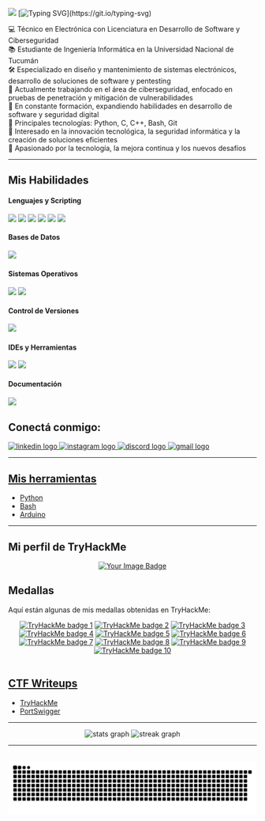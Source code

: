 <picture><img src = "https://github.com/7oSkaaa/7oSkaaa/blob/main/Images/about_me.gif?raw=true" width = 50px></picture> [![Typing SVG](https://readme-typing-svg.herokuapp.com?font=Hack&color=%239315B7&lines=Hola+%F0%9F%91%8B+Soy+Marto!!)](https://git.io/typing-svg)

<div>

💻 Técnico en Electrónica con Licenciatura en Desarrollo de Software y Ciberseguridad  
📚 Estudiante de Ingeniería Informática en la Universidad Nacional de Tucumán  
🛠️ Especializado en diseño y mantenimiento de sistemas electrónicos, desarrollo de soluciones de software y pentesting  
🔭 Actualmente trabajando en el área de ciberseguridad, enfocado en pruebas de penetración y mitigación de vulnerabilidades  
🌱 En constante formación, expandiendo habilidades en desarrollo de software y seguridad digital  
🌟 Principales tecnologías: Python, C, C++, Bash, Git  
🚩 Interesado en la innovación tecnológica, la seguridad informática y la creación de soluciones eficientes  
💖 Apasionado por la tecnología, la mejora continua y los nuevos desafíos   

</div>

</div>

<hr>


## Mis Habilidades

<h4> Lenguajes y Scripting </h4>
<span> 
  <img src="https://img.shields.io/badge/Python-3776AB?style=for-the-badge&logo=python&logoColor=white">
  <img src="https://img.shields.io/badge/C-00599C?style=for-the-badge&logo=c&logoColor=white">
  <img src="https://img.shields.io/badge/C++-00599C?style=for-the-badge&logo=c%2B%2B&logoColor=white">
  <img src="https://img.shields.io/badge/C%23-239120?style=for-the-badge&logo=c-sharp&logoColor=white">
  <img src="https://img.shields.io/badge/Bash-4EAA25?style=for-the-badge&logo=gnu-bash&logoColor=white">
  <img src="https://img.shields.io/badge/Arduino-00979D?style=for-the-badge&logo=arduino&logoColor=white">
</span>

<h4> Bases de Datos </h4>
<span>
  <img src="https://img.shields.io/badge/MySQL-4479A1?style=for-the-badge&logo=mysql&logoColor=white">
</span>

<h4> Sistemas Operativos </h4>
<span>
  <img src="https://img.shields.io/badge/Linux-FCC624?style=for-the-badge&logo=linux&logoColor=black">
  <img src="https://img.shields.io/badge/Windows-0078D6?style=for-the-badge&logo=windows&logoColor=white">
</span>

<h4> Control de Versiones </h4>
<span>
  <img src="https://img.shields.io/badge/Git-F05032?style=for-the-badge&logo=git&logoColor=white">
</span>

<h4> IDEs y Herramientas </h4>
<span>
  <img src="https://img.shields.io/badge/Visual_Studio_Code-007ACC?style=for-the-badge&logo=visual-studio-code&logoColor=white">
  <img src="https://img.shields.io/badge/WAMP-FF6600?style=for-the-badge&logo=wampserver&logoColor=white">
</span>

<h4> Documentación </h4>
<span>
  <img src="https://img.shields.io/badge/LaTeX-008080?style=for-the-badge&logo=latex&logoColor=white">
</span>

## Conectá conmigo:

<div align="left">
  <a href="https://www.linkedin.com/in/sergio-ignacio-martorell" target="_blank">
    <img src="https://img.shields.io/static/v1?message=LinkedIn&logo=linkedin&label=&color=0077B5&logoColor=white&labelColor=&style=for-the-badge" height="35" alt="linkedin logo" />
  </a>
  <a href="https://www.instagram.com/ignacio_martorell.20" target="_blank">
    <img src="https://img.shields.io/static/v1?message=Instagram&logo=instagram&label=&color=E4405F&logoColor=white&labelColor=&style=for-the-badge" height="35" alt="instagram logo" />
  </a>
  <a href="https://discord.com/users/martorell" target="_blank">
    <img src="https://img.shields.io/static/v1?message=Discord&logo=discord&label=&color=7289DA&logoColor=white&labelColor=&style=for-the-badge" height="35" alt="discord logo" />
  </a>
  <a href="mailto:marto.endpoint@gmail.com">
    <img src="https://img.shields.io/static/v1?message=Gmail&logo=gmail&label=&color=D14836&logoColor=white&labelColor=&style=for-the-badge" height="35" alt="gmail logo" />
  </a>
</div>

---

## [Mis herramientas](https://github.com/Marto-EndPoint/herramientas)

- [Python](https://github.com/Marto-EndPoint/herramientas/tree/main/Python)
- [Bash](https://github.com/Marto-EndPoint/herramientas/tree/main/Bash)
- [Arduino](https://github.com/Marto-EndPoint/herramientas/tree/main/Arduino)

---
## Mi perfil de TryHackMe
  
<div align="center">
  <a href="https://tryhackme.com/p/marto.endpoint" target="_blank">
      <img src="https://tryhackme-badges.s3.amazonaws.com/marto.endpoint.png" alt="Your Image Badge" />
  </a>
</div>

## Medallas

Aquí están algunas de mis medallas obtenidas en TryHackMe:

<div align="center">
  <a target="_blank" href="https://tryhackme.com/marto.endpoint/badges/first-4-rooms">     <img title="First Four"     alt="TryHackMe badge 1"  src="https://assets.tryhackme.com/img/badges/firstfour.svg"      width="100"></a>
  <a target="_blank" href="https://tryhackme.com/marto.endpoint/badges/terminaled">   <img title="cat linux.txt" alt="TryHackMe badge 2"  src="https://assets.tryhackme.com/img/badges/linux.svg"        width="100"></a>
  <a target="_blank" href="https://tryhackme.com/marto.endpoint/badges/security-awareness">       <img title="Security Awareness"        alt="TryHackMe badge 3"  src="https://assets.tryhackme.com/img/badges/securityawareness.svg"       width="100"></a>
  <a target="_blank" href="https://tryhackme.com/marto.endpoint/badges/web-fund"> <img title="Webbed"  alt="TryHackMe badge 4"  src="https://assets.tryhackme.com/img/badges/webbed.svg"  width="100"></a>
  <a target="_blank" href="https://tryhackme.com/marto.endpoint/badges/world-wide-web">    <img title="World Wide Web"          alt="TryHackMe badge 5"  src="https://tryhackme.com/img/badges/howthewebworks.svg"         width="100"></a>
  <a target="_blank" href="https://tryhackme.com/marto.endpoint/badges/intro-to-security-engineering"><img title="Introduction to Security Engineering" alt="TryHackMe badge 6"  src="https://tryhackme.com/img/badges/introtosecurityengineering.svg"     width="100"></a>
</div>
<div align="center">
  <a target="_blank" href="https://tryhackme.com/marto.endpoint/badges/ohsint">     <img title="ohsint"        alt="TryHackMe badge 7"  src="https://tryhackme.com/img/badges/ohsint.svg"       width="100"></a>
  <a target="_blank" href="https://tryhackme.com/z0d1ac/badges/linux-privesc"><img title="Linux PrivEsc" alt="TryHackMe badge 8"  src="https://tryhackme.com/img/badges/linuxprivesc.svg" width="100"></a>
  <a target="_blank" href="https://tryhackme.com/z0d1ac/badges/blue">         <img title="Blue"          alt="TryHackMe badge 9"  src="https://tryhackme.com/img/badges/blue.svg"         width="100"></a>
  <a target="_blank" href="https://tryhackme.com/z0d1ac/badges/owasp-10">     <img title="OWASP Top 10"  alt="TryHackMe badge 10" src="https://tryhackme.com/img/badges/owasptop10.svg"   width="100"></a>
</div>
<br>

## [CTF Writeups](https://github.com/Marto-EndPoint/CTF-Writeups)

- [TryHackMe](https://github.com/Marto-EndPoint/CTF-Writeups/tree/main/TryHackMe)
- [PortSwigger](https://github.com/Marto-EndPoint/CTF-Writeups/tree/main/PortSwigger)

---
<div align="center">
  <img src="https://github-readme-stats.vercel.app/api?username=Marto-EndPoint&hide_title=false&hide_rank=false&show_icons=true&include_all_commits=true&count_private=true&disable_animations=false&theme=dark&locale=es&hide_border=false" height="150" alt="stats graph" />
  <img src="https://streak-stats.demolab.com?user=Marto-EndPoint&locale=es&mode=daily&theme=dark&hide_border=false&border_radius=5" height="150" alt="streak graph" />
</div>

---

<br clear="both">

<div align="center">
  <img src="https://raw.githubusercontent.com/Marto-EndPoint/Marto-EndPoint/output/snake.svg" alt="Snake animation" />
</div>

###
